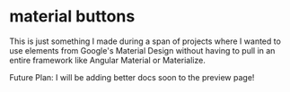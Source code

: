 # material buttons
This is just something I made during a span of projects where I wanted to use elements from Google's Material Design without having to pull in an entire framework like Angular Material or Materialize.

Future Plan:
I will be adding better docs soon to the preview page!
